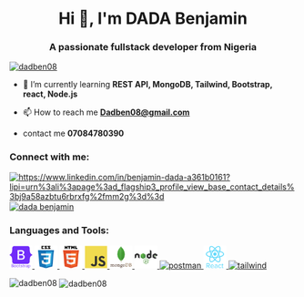 <h1 align="center">Hi 👋, I'm DADA Benjamin</h1>
<h3 align="center">A passionate fullstack developer from Nigeria</h3>

<p align="left"> <a href="https://github.com/ryo-ma/github-profile-trophy"><img src="https://github-profile-trophy.vercel.app/?username=dadben08" alt="dadben08" /></a> </p>

- 🌱 I’m currently learning **REST API, MongoDB, Tailwind, Bootstrap, react, Node.js**

  

- 📫 How to reach me **Dadben08@gmail.com**
- contact me **07084780390**

<h3 align="left">Connect with me:</h3>
<p align="left">
<a href="https://linkedin.com/in/https://www.linkedin.com/in/benjamin-dada-a361b0161?lipi=urn%3ali%3apage%3ad_flagship3_profile_view_base_contact_details%3bj9a58azbtu6rbrxfg%2fmm2g%3d%3d" target="blank"><img align="center" src="https://raw.githubusercontent.com/rahuldkjain/github-profile-readme-generator/master/src/images/icons/Social/linked-in-alt.svg" alt="https://www.linkedin.com/in/benjamin-dada-a361b0161?lipi=urn%3ali%3apage%3ad_flagship3_profile_view_base_contact_details%3bj9a58azbtu6rbrxfg%2fmm2g%3d%3d" height="30" width="40" /></a>
<a href="https://fb.com/dada benjamin" target="blank"><img align="center" src="https://raw.githubusercontent.com/rahuldkjain/github-profile-readme-generator/master/src/images/icons/Social/facebook.svg" alt="dada benjamin" height="30" width="40" /></a>
</p>

<h3 align="left">Languages and Tools:</h3>
<p align="left"> <a href="https://getbootstrap.com" target="_blank" rel="noreferrer"> <img src="https://raw.githubusercontent.com/devicons/devicon/master/icons/bootstrap/bootstrap-plain-wordmark.svg" alt="bootstrap" width="40" height="40"/> </a> <a href="https://www.w3schools.com/css/" target="_blank" rel="noreferrer"> <img src="https://raw.githubusercontent.com/devicons/devicon/master/icons/css3/css3-original-wordmark.svg" alt="css3" width="40" height="40"/> </a> <a href="https://www.w3.org/html/" target="_blank" rel="noreferrer"> <img src="https://raw.githubusercontent.com/devicons/devicon/master/icons/html5/html5-original-wordmark.svg" alt="html5" width="40" height="40"/> </a> <a href="https://developer.mozilla.org/en-US/docs/Web/JavaScript" target="_blank" rel="noreferrer"> <img src="https://raw.githubusercontent.com/devicons/devicon/master/icons/javascript/javascript-original.svg" alt="javascript" width="40" height="40"/> </a> <a href="https://www.mongodb.com/" target="_blank" rel="noreferrer"> <img src="https://raw.githubusercontent.com/devicons/devicon/master/icons/mongodb/mongodb-original-wordmark.svg" alt="mongodb" width="40" height="40"/> </a> <a href="https://nodejs.org" target="_blank" rel="noreferrer"> <img src="https://raw.githubusercontent.com/devicons/devicon/master/icons/nodejs/nodejs-original-wordmark.svg" alt="nodejs" width="40" height="40"/> </a> <a href="https://postman.com" target="_blank" rel="noreferrer"> <img src="https://www.vectorlogo.zone/logos/getpostman/getpostman-icon.svg" alt="postman" width="40" height="40"/> </a> <a href="https://reactjs.org/" target="_blank" rel="noreferrer"> <img src="https://raw.githubusercontent.com/devicons/devicon/master/icons/react/react-original-wordmark.svg" alt="react" width="40" height="40"/> </a> <a href="https://tailwindcss.com/" target="_blank" rel="noreferrer"> <img src="https://www.vectorlogo.zone/logos/tailwindcss/tailwindcss-icon.svg" alt="tailwind" width="40" height="40"/> </a> </p>

<p><img align="left" src="https://github-readme-stats.vercel.app/api/top-langs?username=dadben08&show_icons=true&locale=en&layout=compact" alt="dadben08" /></p>

<p>&nbsp;<img align="center" src="https://github-readme-stats.vercel.app/api?username=dadben08&show_icons=true&locale=en" alt="dadben08" /></p>
